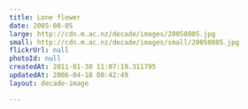 ```yaml
---
title: Lone flower
date: 2005-08-05
large: http://cdn.m.ac.nz/decade/images/20050805.jpg
small: http://cdn.m.ac.nz/decade/images/small/20050805.jpg
flickrUrl: null
photoId: null
createdAt: 2011-01-30 11:07:19.311795
updatedAt: 2006-04-18 00:42:49
layout: decade-image

---
```


